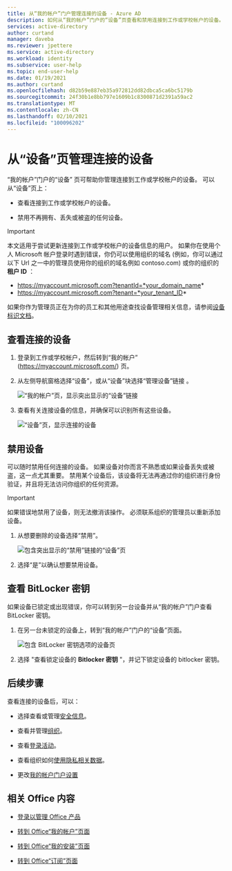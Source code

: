 ```yaml
---
title: 从“我的帐户”门户管理连接的设备 - Azure AD
description: 如何从“我的帐户”门户的“设备”页查看和禁用连接到工作或学校帐户的设备。
services: active-directory
author: curtand
manager: daveba
ms.reviewer: jpettere
ms.service: active-directory
ms.workload: identity
ms.subservice: user-help
ms.topic: end-user-help
ms.date: 01/19/2021
ms.author: curtand
ms.openlocfilehash: d82b59e887eb35a972812dd82dbca5ca6bc5179b
ms.sourcegitcommit: 24f30b1e8bb797e1609b1c8300871d2391a59ac2
ms.translationtype: MT
ms.contentlocale: zh-CN
ms.lasthandoff: 02/10/2021
ms.locfileid: "100096202"
---
```

# <a name="manage-your-connected-devices-from-the-devices-page"></a>从“设备”页管理连接的设备

“我的帐户”门户的“设备” 页可帮助你管理连接到工作或学校帐户的设备。 可以从“设备”页上：

- 查看连接到工作或学校帐户的设备。

- 禁用不再拥有、丢失或被盗的任何设备。

>[!Important]
>本文适用于尝试更新连接到工作或学校帐户的设备信息的用户。 如果你在使用个人 Microsoft 帐户登录时遇到错误，你仍可以使用组织的域名 (例如，你可以通过以下 Url 之一中的管理员使用你的组织的域名例如 contoso.com) 或你的组织的 **租户 ID** ：
>
>   - https://myaccount.microsoft.com?tenantId=*your_domain_name*
>   - https://myaccount.microsoft.com?tenant=*your_tenant_ID*
>
>如果你作为管理员正在为你的员工和其他用途查找设备管理相关信息，请参阅[设备标识文档](../devices/index.yml)。

## <a name="view-your-connected-devices"></a>查看连接的设备

1. 登录到工作或学校帐户，然后转到“我的帐户” (https://myaccount.microsoft.com/) 页。

2. 从左侧导航窗格选择“设备”，或从“设备”块选择“管理设备”链接  。

    ![“我的帐户”页，显示突出显示的“设备”链接](media/my-account-portal/my-account-portal-devices.png)

3. 查看有关连接设备的信息，并确保可以识别所有这些设备。

    ![“设备”页，显示连接的设备](media/my-account-portal/my-account-portal-devices-page.png)

## <a name="disable-a-device"></a>禁用设备

可以随时禁用任何连接的设备。 如果设备对你而言不熟悉或如果设备丢失或被盗，这一点尤其重要。 禁用某个设备后，该设备将无法再通过你的组织进行身份验证，并且将无法访问你组织的任何资源。

>[!Important]
>如果错误地禁用了设备，则无法撤消该操作。 必须联系组织的管理员以重新添加设备。

1. 从想要删除的设备选择“禁用”。

    ![包含突出显示的“禁用”链接的“设备”页](media/my-account-portal/my-account-portal-devices-disable.png)

2. 选择“是”以确认想要禁用设备。

## <a name="view-a-bitlocker-key"></a>查看 BitLocker 密钥

如果设备已锁定或出现错误，你可以转到另一台设备并从“我的帐户”门户查看 BitLocker 密钥。

1. 在另一台未锁定的设备上，转到“我的帐户”门户的“设备”页面。

    ![包含 BitLocker 密钥选项的设备页](media/my-account-portal/my-account-portal-devices-bitlocker.png)

2. 选择 "查看锁定设备的 **Bitlocker 密钥** "，并记下锁定设备的 bitlocker 密钥。

## <a name="next-steps"></a>后续步骤

查看连接的设备后，可以：

- 选择查看或管理[安全信息](./security-info-setup-signin.md)。

- 查看并管理[组织](my-account-portal-organizations-page.md)。

- 查看[登录活动](my-account-portal-sign-ins-page.md)。

- 查看组织如何[使用隐私相关数据](my-account-portal-privacy-page.md)。

- 更改[我的帐户门户设置](my-account-portal-settings.md)

## <a name="related-office-content"></a>相关 Office 内容

- [登录以管理 Office 产品](https://support.office.com/article/sign-in-to-manage-your-office-product-959ac957-8d37-4ae4-b1b6-d6e4874e013f)

- [转到 Office“我的帐户”页面](https://portal.office.com/account/)

- [转到 Office“我的安装”页面](https://portal.office.com/account/#installs)

- [转到 Office“订阅”页面](https://portal.office.com/account/#subscriptions)

